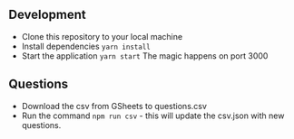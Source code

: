 ## Development
- Clone this repository to your local machine
- Install dependencies `yarn install`
- Start the application `yarn start` The magic happens on port 3000

## Questions
- Download the csv from GSheets to questions.csv
- Run the command `npm run csv` - this will update the csv.json with new questions.
